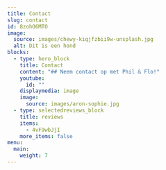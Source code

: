 ```yaml
---
title: Contact
slug: contact
id: 8zohO6MTO
image:
  source: images/chewy-kiqjfzbii9w-unsplash.jpg
  alt: Dit is een hond
blocks:
  - type: hero_block
    title: Contact
    content: "## Neem contact op met Phil & Flo!"
    youtube:
      id: ""
    displaymedia: image
    image:
      source: images/aron-sophie.jpg
  - type: selectedreviews_block
    title: reviews
    items:
      - 4vF9wbJjI
    more_items: false
menu:
  main:
    weight: 7
---
```


